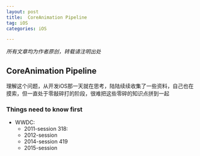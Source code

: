 ```yaml
---
layout: post
title:  CoreAnimation Pipeline
tag: iOS
categories: iOS

---
```


<em>所有文章均为作者原创，转载请注明出处</em> 

## CoreAnimation Pipeline

理解这个问题，从开发iOS那一天就在思考，陆陆续续收集了一些资料，自己也在摸索，但一直处于零敲碎打的阶段，很难把这些零碎的知识点拼到一起

### Things need to know first

- WWDC:
	- 2011-session 318:
	- 2012-session
	- 2014-session 419
	- 2015-session

 